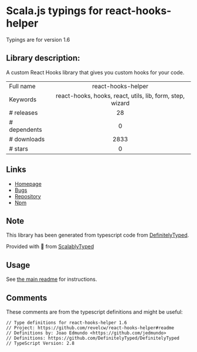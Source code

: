 
# Scala.js typings for react-hooks-helper

Typings are for version 1.6

## Library description:
A custom React Hooks library that gives you custom hooks for your code.

|                    |                 |
| ------------------ | :-------------: |
| Full name          | react-hooks-helper |
| Keywords           | react-hooks, hooks, react, utils, lib, form, step, wizard |
| # releases         | 28 |
| # dependents       | 0 |
| # downloads        | 2833 |
| # stars            | 0 |

## Links
- [Homepage](https://github.com/revelcw/react-hooks-helper#readme)
- [Bugs](https://github.com/revelcw/react-hooks-helper/issues)
- [Repository](https://github.com/revelcw/react-hooks-helper)
- [Npm](https://www.npmjs.com/package/react-hooks-helper)
    


## Note
This library has been generated from typescript code from [DefinitelyTyped](https://definitelytyped.org).

Provided with :purple_heart: from [ScalablyTyped](https://github.com/oyvindberg/ScalablyTyped)

## Usage
See [the main readme](../../readme.md) for instructions.

## Comments

These comments are from the typescript definitions and might be useful:
```
// Type definitions for react-hooks-helper 1.6
// Project: https://github.com/revelcw/react-hooks-helper#readme
// Definitions by: Joao Edmundo <https://github.com/jedmundo>
// Definitions: https://github.com/DefinitelyTyped/DefinitelyTyped
// TypeScript Version: 2.8

```

